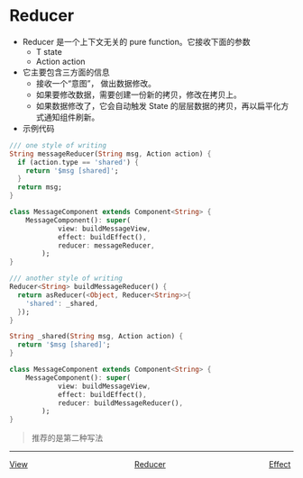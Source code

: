 <!--
 * @Author: zhengyuan
 * @LastEditors: zhengyuan
 * @Description: file content
 * @Date: 2019-04-25 17:28:15
 * @LastEditTime: 2019-04-26 09:53:45
 -->
# Reducer

-   Reducer 是一个上下文无关的 pure function。它接收下面的参数
    -   T state
    -   Action action
-   它主要包含三方面的信息
    -   接收一个“意图”， 做出数据修改。
    -   如果要修改数据，需要创建一份新的拷贝，修改在拷贝上。
    -   如果数据修改了，它会自动触发 State 的层层数据的拷贝，再以扁平化方式通知组件刷新。
-   示例代码

```dart
/// one style of writing
String messageReducer(String msg, Action action) {
  if (action.type == 'shared') {
    return '$msg [shared]';
  }
  return msg;
}

class MessageComponent extends Component<String> {
    MessageComponent(): super(
            view: buildMessageView,
            effect: buildEffect(),
            reducer: messageReducer,
        );
}
```

```dart
/// another style of writing
Reducer<String> buildMessageReducer() {
  return asReducer(<Object, Reducer<String>>{
    'shared': _shared,
  });
}

String _shared(String msg, Action action) {
  return '$msg [shared]';
}

class MessageComponent extends Component<String> {
    MessageComponent(): super(
            view: buildMessageView,
            effect: buildEffect(),
            reducer: buildMessageReducer(),
        );
}
```

> 推荐的是第二种写法
---
<div style="width:100%;height:40px;">
    <a style="width:33%;float:left;" href="./View-cn.md">View</a>
    <a style="width:33%;float:left;text-align:center;" href="./Reducer-cn.1.md">Reducer</a>
    <a style="width:33%;float:left;text-align:right;" href="./Effect-cn.md">Effect</a>
</div>